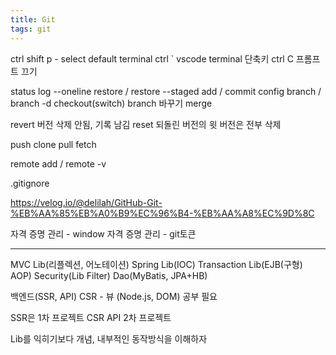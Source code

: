 ```yaml
---
title: Git
tags: git
---
```


ctrl shift p - select default terminal
ctrl ` vscode terminal 단축키
ctrl C 프롬프트 끄기

status
log --oneline
restore / restore --staged
add / commit
config
branch / branch -d
checkout(switch) branch 바꾸기
merge

revert
버전 삭제 안됨, 기록 남김
reset
되돌린 버전의 윗 버전은 전부 삭제

push
clone pull fetch

remote add / remote -v

.gitignore

https://velog.io/@delilah/GitHub-Git-%EB%AA%85%EB%A0%B9%EC%96%B4-%EB%AA%A8%EC%9D%8C

자격 증명 관리 - window 자격 증명 관리 - git토큰


----

MVC Lib(리플렉션, 어노테이션)
Spring Lib(IOC)
Transaction Lib(EJB(구형) AOP)
Security(Lib Filter)
Dao(MyBatis, JPA+HB)

백엔드(SSR, API)
CSR - 뷰 (Node.js, DOM) 공부 필요

SSR은 1차 프로젝트
CSR API 2차 프로젝트

Lib를 익히기보다 개념, 내부적인 동작방식을 이해하자